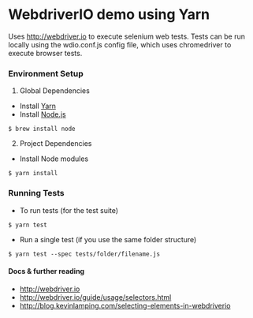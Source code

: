 # WebdriverIO demo using Yarn

Uses http://webdriver.io to execute selenium web tests. Tests can be run locally using the wdio.conf.js config file, which uses chromedriver to execute browser tests.

### Environment Setup

1. Global Dependencies
  * Install [Yarn](https://yarnpkg.com/lang/en/docs/install/)
  * Install [Node.js](https://nodejs.org/en/)
  ```
  $ brew install node
  ```

2. Project Dependencies

* Install Node modules
```
$ yarn install
```

### Running Tests

* To run tests (for the test suite)
```
$ yarn test
```

* Run a single test (if you use the same folder structure)
```
$ yarn test --spec tests/folder/filename.js
```

#### Docs & further reading

* http://webdriver.io
* http://webdriver.io/guide/usage/selectors.html
* http://blog.kevinlamping.com/selecting-elements-in-webdriverio
